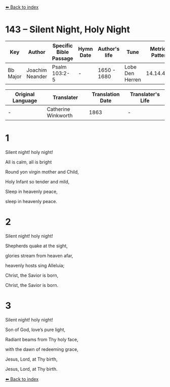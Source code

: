 [⬅️ Back to index](../README.md)

# 143 – Silent Night, Holy Night

Key | Author   | Specific Bible Passage     |Hymn Date |Author's life |Tune |Metrical Pattern   |Composer/Source                                                                                        
-- | --------- | ---------------------------|----------|--------------|-----|-------------------|-------------   
Bb Major  | Joachim Neander      | Psalm 103:2-5 | -  | 1650 - 1680 | Lobe Den Herren | 14.14.4.7.8 | Chorale Book for England, 1863 

Original Language | Translater | Translation Date   | Translater's Life     
----------------- | --------- | --------------------|-------------   
\-  | Catherine Winkworth      | 1863 | -  | 1827 - 1878 



# 1

Silent night! holy night!

All is calm, all is bright

Round yon virgin mother and Child,

Holy Infant so tender and mild,

Sleep in heavenly peace,

sleep in heavenly peace.



# 2

Silent night! holy night!

Shepherds quake at the sight,

glories stream from heaven afar,

heavenly hosts sing Alleluia;

Christ, the Savior is born,

Christ, the Savior is born.



# 3

Silent night! holy night!

Son of God, love’s pure light,

Radiant beams from Thy holy face,

with the dawn of redeeming grace,

Jesus, Lord, at Thy birth,

Jesus, Lord, at Thy birth.

[⬅️ Back to index](../README.md)
